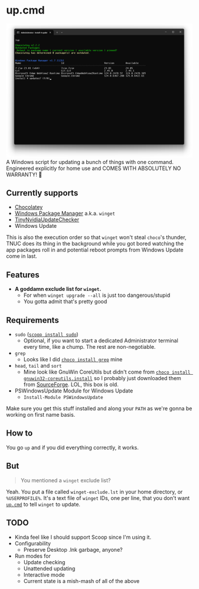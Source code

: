 # up.cmd
![](up.cmd.png)
A Windows script for updating a bunch of things with one command. Engineered explicitly for home use and COMES WITH ABSOLUTELY NO WARRANTY! 🎉

## Currently supports
- [Chocolatey](https://chocolatey.org)
- [Windows Package Manager](https://learn.microsoft.com/en-us/windows/package-manager/) a.k.a. `winget`
- [TinyNvidiaUpdateChecker](https://github.com/ElPumpo/TinyNvidiaUpdateChecker/)
- Windows Update

This is also the execution order so that `winget` won't steal `choco`'s thunder, TNUC does its thing in the background while you got bored watching the app packages roll in and potential reboot prompts from Windows Update come in last.

## Features
- **A goddamn exclude list for `winget`.**
  - For when `winget upgrade --all` is just too dangerous/stupid
  - You gotta admit that's pretty good

## Requirements
- `sudo` ([`scoop install sudo`](https://scoop.sh/#/apps?q=sudo&id=df5613f576f7cf79a40bd32f16ba2b0eb5c18f68))
  - Optional, if you want to start a dedicated Administrator terminal every time, like a chump. The rest are non-negotiable.
- `grep`
  - Looks like I did [`choco install grep`](https://community.chocolatey.org/packages/grep) mine
- `head`, `tail` and `sort`
  - Mine look like GnuWin CoreUtils but didn't come from [`choco install gnuwin32-coreutils.install`](https://community.chocolatey.org/packages/gnuwin32-coreutils.install) so I probably just downloaded them from [SourceForge](https://sourceforge.net/projects/gnuwin32/files/coreutils/5.3.0/). LOL, this box is old.
- PSWindowsUpdate Module for Windows Update
  - `Install-Module PSWindowsUpdate`

Make sure you get this stuff installed and along your `PATH` as we're gonna be working on first name basis.

## How to
You go `up` and if you did everything correctly, it works.

## But
> You mentioned a `winget` exclude list?

Yeah. You put a file called `winget-exclude.lst` in your home directory, or `%USERPROFILE%`. It's a text file of `winget` IDs, one per line, that you don't want [`up.cmd`](https://github.com/SyntaxErrol/up.cmd) to tell `winget` to update.

## TODO
- Kinda feel like I should support Scoop since I'm using it.
- Configurability
  - Preserve Desktop .lnk garbage, anyone?
- Run modes for
  - Update checking
  - Unattended updating
  - Interactive mode
  - Current state is a mish-mash of all of the above
